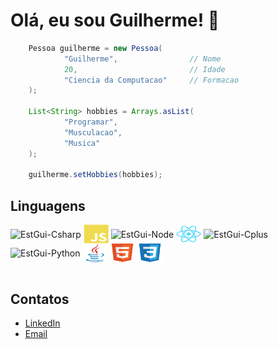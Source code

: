 
# Olá, eu sou Guilherme! 👋

```Java
    Pessoa guilherme = new Pessoa(
            "Guilherme",                // Nome
            20,                         // Idade
            "Ciencia da Computacao"     // Formacao
    );

    List<String> hobbies = Arrays.asList(
            "Programar",
            "Musculacao",
            "Musica"
    );

    guilherme.setHobbies(hobbies);
```

## Linguagens  
<div style="display: inline_block">
  <img align="center" alt="EstGui-Csharp" height="30" width="40" src="https://cdn.jsdelivr.net/gh/devicons/devicon/icons/csharp/csharp-original.svg">
  <img align="center" alt="EstGui-Js" height="30" width="40" src="https://raw.githubusercontent.com/devicons/devicon/master/icons/javascript/javascript-plain.svg">
  <!-- <img align="center" alt="EstGui-Ts" height="30" width="40" src="https://raw.githubusercontent.com/devicons/devicon/master/icons/typescript/typescript-plain.svg"> -->
  <img align="center" alt="EstGui-Node" height="30" width="40" src="https://cdn.jsdelivr.net/gh/devicons/devicon/icons/nodejs/nodejs-original.svg">
  <img align="center" alt="EstGui-React" height="30" width="40" src="https://raw.githubusercontent.com/devicons/devicon/master/icons/react/react-original.svg">
  <img align="center" alt="EstGui-Cplus" height="30" width="40" src="https://cdn.jsdelivr.net/gh/devicons/devicon/icons/cplusplus/cplusplus-original.svg" />
  <img align="center" alt="EstGui-Python" height="30" width="40" src="https://cdn.jsdelivr.net/gh/devicons/devicon/icons/python/python-original.svg" />
  <img align="center" alt="EstGui-Java" height="30" width="40" src="https://raw.githubusercontent.com/devicons/devicon/master/icons/java/java-original.svg">
  <img align="center" alt="EstGui-HTML" height="30" width="40" src="https://raw.githubusercontent.com/devicons/devicon/master/icons/html5/html5-original.svg">
  <img align="center" alt="EstGui-CSS" height="30" width="40" src="https://raw.githubusercontent.com/devicons/devicon/master/icons/css3/css3-original.svg">
</div>

<br>

## Contatos
- [LinkedIn](https://www.linkedin.com/in/guiest/)
- [Email](mailto:guilherme.o.esteves@gmail.com)
